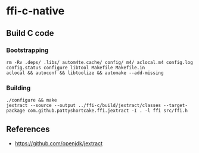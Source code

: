 # ffi-c-native
## Build C code

### Bootstrapping
```
rm -Rv .deps/ .libs/ autom4te.cache/ config/ m4/ aclocal.m4 config.log config.status configure libtool Makefile Makefile.in
aclocal && autoconf && libtoolize && automake --add-missing
```


### Building
```
./configure && make
jextract --source --output ../ffi-c/build/jextract/classes --target-package com.github.pattyshortcake.ffi.jextract -I . -l ffi src/ffi.h
```

## References
- https://github.com/openjdk/jextract